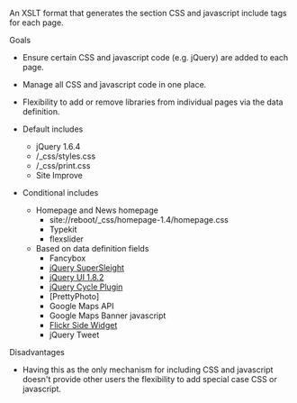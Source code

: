 An XSLT format that generates the <Head> section CSS and javascript include tags for each page.

Goals
* Ensure certain CSS and javascript code (e.g. jQuery) are added to each page.
* Manage all CSS and javascript code in one place.
* Flexibility to add or remove libraries from individual pages via the data definition.

* Default includes
	* jQuery 1.6.4
	* /_css/styles.css
	* /_css/print.css
	* Site Improve

* Conditional includes
	* Homepage and News homepage
		* site://reboot/_css/homepage-1.4/homepage.css
		* Typekit
		* flexslider
	* Based on data definition fields
		* Fancybox
		* [jQuery SuperSleight](http://allinthehead.com/retro/338/supersleight-jquery-plugin)
		* [jQuery UI 1.8.2](http://jqueryui.com)
		* [jQuery Cycle Plugin](http://jquery.malsup.com/cycle/)
		* [PrettyPhoto]
		* Google Maps API
		* Google Maps Banner javascript
		* [Flickr Side Widget](http://www.newmediacampaigns.com/page/jquery-flickr-plugin)
		* jQuery Tweet

Disadvantages
* Having this as the only mechanism for including CSS and javascript doesn't provide other users the flexibility to add special case CSS or javascript.